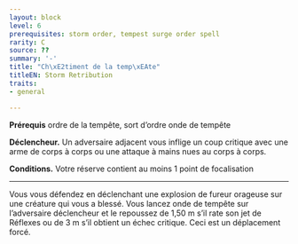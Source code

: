 ```yaml
---
layout: block
level: 6
prerequisites: storm order, tempest surge order spell
rarity: C
source: ??
summary: '-'
title: "Ch\xE2timent de la temp\xEAte"
titleEN: Storm Retribution
traits:
- general

---
```


<p><strong>Prérequis</strong> ordre de la tempête, sort d’ordre onde de tempête</p>
<p><strong>Déclencheur.</strong> Un adversaire adjacent vous inflige un coup critique avec une arme de corps à corps ou une attaque à mains nues au corps à corps.</p>
<p><strong>Conditions.</strong> Votre réserve contient au moins 1 point de focalisation</p>
<hr>
<p>Vous vous défendez en déclenchant une explosion de fureur orageuse sur une créature qui vous a blessé. Vous lancez onde de tempête sur l’adversaire déclencheur et le repoussez de 1,50 m s’il rate son jet de Réflexes ou de 3 m s’il obtient un échec critique. Ceci est un déplacement forcé.</p>